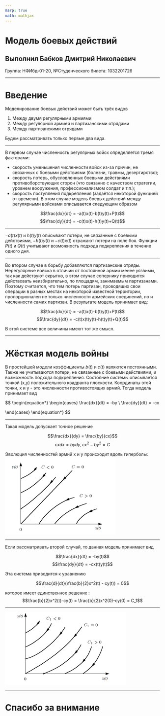 ```yaml
---
marp: true
math: mathjax
---
```


# Модель боевых действий
## Выполнил Бабков Дмитрий Николаевич
Группа: НФИбд-01-20, №Студенческого билета: 1032201726

---

# Введение

Моделирование боевых действий может быть трёх видов
1. Между двумя регулярными армиями
2. Между регулярной армией и партизанскими отрядами
3. Между партизанскими отрядами
   
Будем рассматривать только первые два вида.

---

В первом случае численность регулярных войск определяется тремя факторами:

- скорость уменьшения численности войск из-за причин, не связанных с боевыми действиями (болезни, травмы, дезертирство);
- скорость потерь, обусловленных боевыми действиями противоборствующих сторон (что связанно с качеством стратегии, уровнем вооружения, профессионализмом солдат и т.п.);
- скорость поступления подкрепления (задаётся некоторой функцией от
времени).
В этом случае модель боевых действий между регулярными войсками
описывается следующим образом

$$\frac{dx}{dt} = -a(t)x(t)-b(t)y(t)+P(t)$$
$$\frac{dy}{dt} = -c(t)x(t)-h(t)y(t)+Q(t)$$

---

$-a(t)x(t)$ и $h(t)y(t)$ описывают потери, не связанные с боевыми действиями, $-b(t)y(t)$ и $-c(t)x(t)$ отражают потери на поле боя. Функции $P(t)$ и $Q(t)$ учитывают возможность подхода подкрепления в течение одного дня.

---

Во втором случае в борьбу добавляются партизанские отряды. Нерегулярные войска в отличии от постоянной армии менее уязвимы, так как действуют скрытно, в этом случае сопернику приходится действовать неизбирательно, по площадям, занимаемым партизанами. Поэтому считается, что тем потерь партизан, проводящих свои операции в разных местах на некоторой известной территории, пропорционален не только численности армейских соединений, но и численности самих партизан. В результате модель принимает вид:

$$\frac{dx}{dt} = -a(t)x(t)-b(t)y(t)+P(t)$$
$$\frac{dy}{dt} = -c(t)x(t)y(t)-h(t)y(t)+Q(t)$$

В этой системе все величины имеют тот же смысл.

---

# Жёсткая модель войны

В простейшей модели коэффициенты $b(t)$ и $c(t)$ являются постоянными. Также не учитываются потери, не связанные с боевыми действиями, и возможность подхода подкрепления. Состояние системы описывается точкой (x,y) положительного квадранта плоскости. Координаты этой точки, x и y - это численности противостоящих армий. Тогда модель принимает вид 

$$
\begin{equation*} 
 \begin{cases}
   \frac{dx}{dt} = -by
   \\
   \frac{dy}{dt} = -cx
   
 \end{cases}
\end{equation*}
$$

---

Такая модель допускает точное решение 

$$\frac{dx}{dy} = \frac{by}{cx}$$
$$cxdx = bydy, cx^2-by^2 = C$$

Эволюция численностей армий x и y происходит вдоль гиперболы: 
![](./images/HardWarModel1.png)

--- 

Если рассматривать второй случай, то данная модель принимает вид

$$\frac{dx}{dt} = -by(t)$$
$$\frac{dy}{dt} = -cx(t)y(t)$$

Эта система приводится к уравнению 

$$\frac{d}{dt}(\frac{b}{2}x^2(t) - cy(t)) = 0$$

которое имеет единственное решение :
$$\frac{b}{2}x^2(t)-cy(t) = \frac{b}{2}x^2(0)-cy(0) = C_1$$

---

![](./images/HardWarModel2.png)

---

# Спасибо за внимание